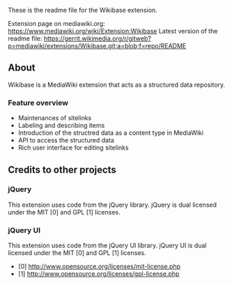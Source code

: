 These is the readme file for the Wikibase extension.

Extension page on mediawiki.org: https://www.mediawiki.org/wiki/Extension:Wikibase
Latest version of the readme file: https://gerrit.wikimedia.org/r/gitweb?p=mediawiki/extensions/Wikibase.git;a=blob;f=repo/README

## About

Wikibase is a MediaWiki extension that acts as a structured data repository.

### Feature overview

* Maintenances of sitelinks
* Labeling and describing items
* Introduction of the structred data as a content type in MediaWiki
* API to access the structured data
* Rich user interface for editing sitelinks

## Credits to other projects

### jQuery

This extension uses code from the jQuery library.
jQuery is dual licensed under the MIT [0] and GPL [1] licenses.

### jQuery UI

This extension uses code from the jQuery UI library.
jQuery UI is dual licensed under the MIT [0] and GPL [1] licenses.

- [0] http://www.opensource.org/licenses/mit-license.php
- [1] http://www.opensource.org/licenses/gpl-license.php

